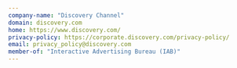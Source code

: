 ```yaml
---
company-name: "Discovery Channel"
domain: discovery.com
home: https://www.discovery.com/
privacy-policy: https://corporate.discovery.com/privacy-policy/
email: privacy_policy@discovery.com
member-of: "Interactive Advertising Bureau (IAB)"
---
```




